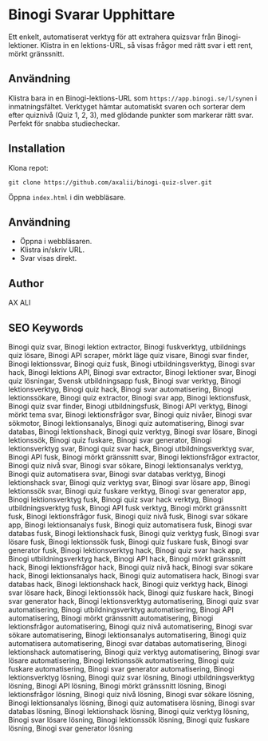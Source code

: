 # Binogi Svarar Upphittare

Ett enkelt, automatiserat verktyg för att extrahera quizsvar från Binogi-lektioner. Klistra in en lektions-URL, så visas frågor med rätt svar i ett rent, mörkt gränssnitt.

## Användning
Klistra bara in en Binogi-lektions-URL som `https://app.binogi.se/l/synen` i inmatningsfältet. Verktyget hämtar automatiskt svaren och sorterar dem efter quiznivå (Quiz 1, 2, 3), med glödande punkter som markerar rätt svar. Perfekt för snabba studiecheckar.

## Installation
Klona repot:
```
git clone https://github.com/axalii/binogi-quiz-slver.git
```
Öppna `index.html` i din webbläsare.

## Användning
- Öppna i webbläsaren.
- Klistra in/skriv URL.
- Svar visas direkt.

## Author
AX ALI

## SEO Keywords
Binogi quiz svar, Binogi lektion extractor, Binogi fuskverktyg, utbildnings quiz lösare, Binogi API scraper, mörkt läge quiz visare, Binogi svar finder, Binogi lektionssvar, Binogi quiz fusk, Binogi utbildningsverktyg, Binogi svar hack, Binogi lektions API, Binogi svar extractor, Binogi lektioner svar, Binogi quiz lösningar, Svensk utbildningsapp fusk, Binogi svar verktyg, Binogi lektionsverktyg, Binogi quiz hack, Binogi svar automatisering, Binogi lektionssökare, Binogi quiz extractor, Binogi svar app, Binogi lektionsfusk, Binogi quiz svar finder, Binogi utbildningsfusk, Binogi API verktyg, Binogi mörkt tema svar, Binogi lektionsfrågor svar, Binogi quiz nivåer, Binogi svar sökmotor, Binogi lektionsanalys, Binogi quiz automatisering, Binogi svar databas, Binogi lektionshack, Binogi quiz verktyg, Binogi svar lösare, Binogi lektionssök, Binogi quiz fuskare, Binogi svar generator, Binogi lektionsverktyg svar, Binogi quiz svar hack, Binogi utbildningsverktyg svar, Binogi API fusk, Binogi mörkt gränssnitt svar, Binogi lektionsfrågor extractor, Binogi quiz nivå svar, Binogi svar sökare, Binogi lektionsanalys verktyg, Binogi quiz automatisera svar, Binogi svar databas verktyg, Binogi lektionshack svar, Binogi quiz verktyg svar, Binogi svar lösare app, Binogi lektionssök svar, Binogi quiz fuskare verktyg, Binogi svar generator app, Binogi lektionsverktyg fusk, Binogi quiz svar hack verktyg, Binogi utbildningsverktyg fusk, Binogi API fusk verktyg, Binogi mörkt gränssnitt fusk, Binogi lektionsfrågor fusk, Binogi quiz nivå fusk, Binogi svar sökare app, Binogi lektionsanalys fusk, Binogi quiz automatisera fusk, Binogi svar databas fusk, Binogi lektionshack fusk, Binogi quiz verktyg fusk, Binogi svar lösare fusk, Binogi lektionssök fusk, Binogi quiz fuskare fusk, Binogi svar generator fusk, Binogi lektionsverktyg hack, Binogi quiz svar hack app, Binogi utbildningsverktyg hack, Binogi API hack, Binogi mörkt gränssnitt hack, Binogi lektionsfrågor hack, Binogi quiz nivå hack, Binogi svar sökare hack, Binogi lektionsanalys hack, Binogi quiz automatisera hack, Binogi svar databas hack, Binogi lektionshack hack, Binogi quiz verktyg hack, Binogi svar lösare hack, Binogi lektionssök hack, Binogi quiz fuskare hack, Binogi svar generator hack, Binogi lektionsverktyg automatisering, Binogi quiz svar automatisering, Binogi utbildningsverktyg automatisering, Binogi API automatisering, Binogi mörkt gränssnitt automatisering, Binogi lektionsfrågor automatisering, Binogi quiz nivå automatisering, Binogi svar sökare automatisering, Binogi lektionsanalys automatisering, Binogi quiz automatisera automatisering, Binogi svar databas automatisering, Binogi lektionshack automatisering, Binogi quiz verktyg automatisering, Binogi svar lösare automatisering, Binogi lektionssök automatisering, Binogi quiz fuskare automatisering, Binogi svar generator automatisering, Binogi lektionsverktyg lösning, Binogi quiz svar lösning, Binogi utbildningsverktyg lösning, Binogi API lösning, Binogi mörkt gränssnitt lösning, Binogi lektionsfrågor lösning, Binogi quiz nivå lösning, Binogi svar sökare lösning, Binogi lektionsanalys lösning, Binogi quiz automatisera lösning, Binogi svar databas lösning, Binogi lektionshack lösning, Binogi quiz verktyg lösning, Binogi svar lösare lösning, Binogi lektionssök lösning, Binogi quiz fuskare lösning, Binogi svar generator lösning
